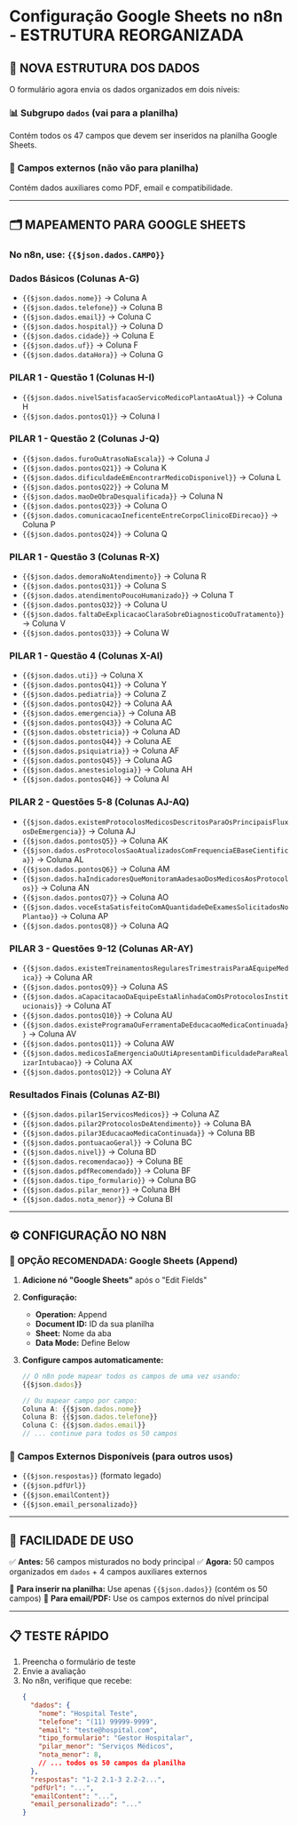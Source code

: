 # Configuração Google Sheets no n8n - ESTRUTURA REORGANIZADA

## 🎯 NOVA ESTRUTURA DOS DADOS

O formulário agora envia os dados organizados em dois níveis:

### 📊 **Subgrupo `dados`** (vai para a planilha)
Contém todos os 47 campos que devem ser inseridos na planilha Google Sheets.

### 📧 **Campos externos** (não vão para planilha)
Contém dados auxiliares como PDF, email e compatibilidade.

---

## 🗂️ MAPEAMENTO PARA GOOGLE SHEETS

### No n8n, use: `{{$json.dados.CAMPO}}`

### Dados Básicos (Colunas A-G)
- `{{$json.dados.nome}}` → Coluna A
- `{{$json.dados.telefone}}` → Coluna B  
- `{{$json.dados.email}}` → Coluna C
- `{{$json.dados.hospital}}` → Coluna D
- `{{$json.dados.cidade}}` → Coluna E
- `{{$json.dados.uf}}` → Coluna F
- `{{$json.dados.dataHora}}` → Coluna G

### PILAR 1 - Questão 1 (Colunas H-I)
- `{{$json.dados.nivelSatisfacaoServicoMedicoPlantaoAtual}}` → Coluna H
- `{{$json.dados.pontosQ1}}` → Coluna I

### PILAR 1 - Questão 2 (Colunas J-Q)
- `{{$json.dados.furoOuAtrasoNaEscala}}` → Coluna J
- `{{$json.dados.pontosQ21}}` → Coluna K
- `{{$json.dados.dificuldadeEmEncontrarMedicoDisponivel}}` → Coluna L
- `{{$json.dados.pontosQ22}}` → Coluna M
- `{{$json.dados.maoDeObraDesqualificada}}` → Coluna N
- `{{$json.dados.pontosQ23}}` → Coluna O
- `{{$json.dados.comunicacaoIneficenteEntreCorpoClinicoEDirecao}}` → Coluna P
- `{{$json.dados.pontosQ24}}` → Coluna Q

### PILAR 1 - Questão 3 (Colunas R-X)
- `{{$json.dados.demoraNoAtendimento}}` → Coluna R
- `{{$json.dados.pontosQ31}}` → Coluna S
- `{{$json.dados.atendimentoPoucoHumanizado}}` → Coluna T
- `{{$json.dados.pontosQ32}}` → Coluna U
- `{{$json.dados.faltaDeExplicacaoClaraSobreDiagnosticoOuTratamento}}` → Coluna V
- `{{$json.dados.pontosQ33}}` → Coluna W

### PILAR 1 - Questão 4 (Colunas X-AI)
- `{{$json.dados.uti}}` → Coluna X
- `{{$json.dados.pontosQ41}}` → Coluna Y
- `{{$json.dados.pediatria}}` → Coluna Z
- `{{$json.dados.pontosQ42}}` → Coluna AA
- `{{$json.dados.emergencia}}` → Coluna AB
- `{{$json.dados.pontosQ43}}` → Coluna AC
- `{{$json.dados.obstetricia}}` → Coluna AD
- `{{$json.dados.pontosQ44}}` → Coluna AE
- `{{$json.dados.psiquiatria}}` → Coluna AF
- `{{$json.dados.pontosQ45}}` → Coluna AG
- `{{$json.dados.anestesiologia}}` → Coluna AH
- `{{$json.dados.pontosQ46}}` → Coluna AI

### PILAR 2 - Questões 5-8 (Colunas AJ-AQ)
- `{{$json.dados.existemProtocolosMedicosDescritosParaOsPrincipaisFluxosDeEmergencia}}` → Coluna AJ
- `{{$json.dados.pontosQ5}}` → Coluna AK
- `{{$json.dados.osProtocolosSaoAtualizadosComFrequenciaEBaseCientifica}}` → Coluna AL
- `{{$json.dados.pontosQ6}}` → Coluna AM
- `{{$json.dados.haIndicadoresQueMonitoramAadesaoDosMedicosAosProtocolos}}` → Coluna AN
- `{{$json.dados.pontosQ7}}` → Coluna AO
- `{{$json.dados.voceEstaSatisfeitoComAQuantidadeDeExamesSolicitadosNoPlantao}}` → Coluna AP
- `{{$json.dados.pontosQ8}}` → Coluna AQ

### PILAR 3 - Questões 9-12 (Colunas AR-AY)
- `{{$json.dados.existemTreinamentosRegularesTrimestraisParaAEquipeMedica}}` → Coluna AR
- `{{$json.dados.pontosQ9}}` → Coluna AS
- `{{$json.dados.aCapacitacaoDaEquipeEstaAlinhadaComOsProtocolosInstitucionais}}` → Coluna AT
- `{{$json.dados.pontosQ10}}` → Coluna AU
- `{{$json.dados.existeProgramaOuFerramentaDeEducacaoMedicaContinuada}}` → Coluna AV
- `{{$json.dados.pontosQ11}}` → Coluna AW
- `{{$json.dados.medicosIaEmergenciaOuUtiApresentamDificuldadeParaRealizarIntubacao}}` → Coluna AX
- `{{$json.dados.pontosQ12}}` → Coluna AY

### Resultados Finais (Colunas AZ-BI)
- `{{$json.dados.pilar1ServicosMedicos}}` → Coluna AZ
- `{{$json.dados.pilar2ProtocolosDeAtendimento}}` → Coluna BA
- `{{$json.dados.pilar3EducacaoMedicaContinuada}}` → Coluna BB
- `{{$json.dados.pontuacaoGeral}}` → Coluna BC
- `{{$json.dados.nivel}}` → Coluna BD
- `{{$json.dados.recomendacao}}` → Coluna BE
- `{{$json.dados.pdfRecomendado}}` → Coluna BF
- `{{$json.dados.tipo_formulario}}` → Coluna BG
- `{{$json.dados.pilar_menor}}` → Coluna BH
- `{{$json.dados.nota_menor}}` → Coluna BI

---

## ⚙️ CONFIGURAÇÃO NO N8N

### 🎯 **OPÇÃO RECOMENDADA: Google Sheets (Append)**

1. **Adicione nó "Google Sheets"** após o "Edit Fields"
2. **Configuração:**
   - **Operation:** Append
   - **Document ID:** ID da sua planilha
   - **Sheet:** Nome da aba
   - **Data Mode:** Define Below

3. **Configure campos automaticamente:**
   ```javascript
   // O n8n pode mapear todos os campos de uma vez usando:
   {{$json.dados}}
   
   // Ou mapear campo por campo:
   Coluna A: {{$json.dados.nome}}
   Coluna B: {{$json.dados.telefone}}
   Coluna C: {{$json.dados.email}}
   // ... continue para todos os 50 campos
   ```

### 📧 **Campos Externos Disponíveis** (para outros usos)
- `{{$json.respostas}}` (formato legado)
- `{{$json.pdfUrl}}`
- `{{$json.emailContent}}`
- `{{$json.email_personalizado}}`

---

## 🔄 **FACILIDADE DE USO**

✅ **Antes:** 56 campos misturados no body principal
✅ **Agora:** 50 campos organizados em `dados` + 4 campos auxiliares externos

🎯 **Para inserir na planilha:** Use apenas `{{$json.dados}}` (contém os 50 campos)
📧 **Para email/PDF:** Use os campos externos do nível principal

---

## 📋 **TESTE RÁPIDO**

1. Preencha o formulário de teste
2. Envie a avaliação  
3. No n8n, verifique que recebe:
   ```json
   {
     "dados": {
       "nome": "Hospital Teste",
       "telefone": "(11) 99999-9999",
       "email": "teste@hospital.com",
       "tipo_formulario": "Gestor Hospitalar",
       "pilar_menor": "Serviços Médicos",
       "nota_menor": 8,
       // ... todos os 50 campos da planilha
     },
     "respostas": "1-2 2.1-3 2.2-2...",
     "pdfUrl": "...",
     "emailContent": "...",
     "email_personalizado": "..."
   }
   ```
